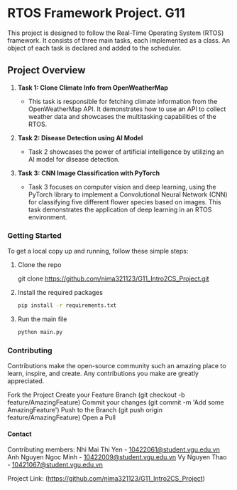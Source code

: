 
# RTOS Framework Project. G11 

This project is designed to follow the Real-Time Operating System (RTOS) framework. It consists of three main tasks, each implemented as a class. An object of each task is declared and added to the scheduler.

## Project Overview

1. **Task 1: Clone Climate Info from OpenWeatherMap**
   - This task is responsible for fetching climate information from the OpenWeatherMap API. It demonstrates how to use an API to collect weather data and showcases the multitasking capabilities of the RTOS.

2. **Task 2: Disease Detection using AI Model**
   - Task 2 showcases the power of artificial intelligence by utilizing an AI model for disease detection. 

3. **Task 3: CNN Image Classification with PyTorch**
   - Task 3 focuses on computer vision and deep learning, using the PyTorch library to implement a Convolutional Neural Network (CNN) for classifying five different flower species based on images. This task demonstrates the application of deep learning in an RTOS environment.

### Getting Started

To get a local copy up and running, follow these simple steps:

1. Clone the repo
  
   git clone https://github.com/nima321123/G11_Intro2CS_Project.git
  
2. Install the required packages
   ```sh
   pip install -r requirements.txt
   ```
3. Run the main file
   ```sh
   python main.py
   ```
### Contributing

Contributions make the open-source community such an amazing place to learn, inspire, and create. Any contributions you make are greatly appreciated.

Fork the Project
Create your Feature Branch (git checkout -b feature/AmazingFeature)
Commit your changes (git commit -m 'Add some AmazingFeature')
Push to the Branch (git push origin feature/AmazingFeature)
Open a Pull 

#### Contact
Contributing members: 
  Nhi Mai Thi Yen - 10422061@student.vgu.edu.vn
  Anh Nguyen Ngoc Minh - 10422009@student.vgu.edu.vn
  Vy Nguyen Thao - 10421067@student.vgu.edu.vn

Project Link: (https://github.com/nima321123/G11_Intro2CS_Project)
